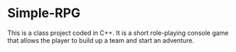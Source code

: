 # Simple-RPG
This is a class project coded in C++. It is a short role-playing console game that allows the player to build up a team and start an adventure.
